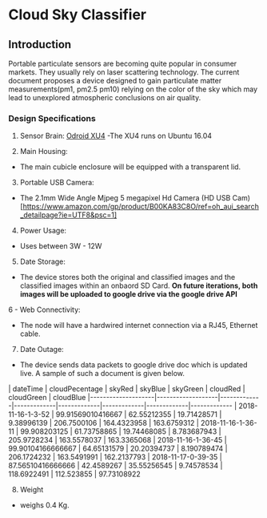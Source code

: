 # Cloud Sky Classifier
## Introduction 
Portable particulate sensors are becoming quite popular in consumer markets. They usually rely on laser scattering technology. The current document proposes a device designed to gain particulate matter measurements(pm1, pm2.5 pm10) relying on the color of the sky which may lead to unexplored atmospheric conclusions on air quality.  

### Design Specifications  

1. Sensor Brain: [Odroid XU4](https://www.hardkernel.com/shop/odroid-xu4/)
-The XU4 runs on Ubuntu 16.04

2. Main Housing:
 -  The main cubicle enclosure will be equipped with a transparent lid.

3. Portable USB Camera: 
 - The 2.1mm Wide Angle Mjpeg 5 megapixel Hd Camera
   (HD USB Cam)[https://www.amazon.com/gp/product/B00KA83C8O/ref=oh_aui_search_detailpage?ie=UTF8&psc=1]

4. Power Usage:
- Uses between 3W - 12W

5. Date Storage: 
- The device stores both the original and classified images and the classified images within an onbaord SD Card.
 **On future iterations, both images will be uploaded to google drive via the google drive API**

6 - Web Connectivity: 
- The node will have a hardwired internet connection via a RJ45, Ethernet cable. 

7. Date Outage: 
- The device sends data packets to google drive doc which is updated live. A sample of such a document is given below.

| dateTime           | cloudPecentage    | skyRed      | skyBlue     | skyGreen    | cloudRed    | cloudGreen  | cloudBlue   |--------------------|-------------------|-------------|-------------|-------------|-------------|-------------|-------------
| 2018-11-16-1-3-52  | 99.91569010416667 | 62.55212355 | 19.71428571 | 9.38996139  | 206.7500106 | 164.4323958 | 163.6759312 
| 2018-11-16-1-36-11 | 99.908203125      | 61.73758865 | 19.74468085 | 8.783687943 | 205.9728234 | 163.5578037 | 163.3365068 
| 2018-11-16-1-36-45 | 99.90104166666667 | 64.65131579 | 20.20394737 | 8.190789474 | 206.1724232 | 163.5491991 | 162.2137793 
| 2018-11-17-0-39-35 | 87.56510416666666 | 42.4589267  | 35.55256545 | 9.74578534  | 118.6922491 | 112.523855  | 97.73108922 


8. Weight 
- weighs 0.4 Kg.

